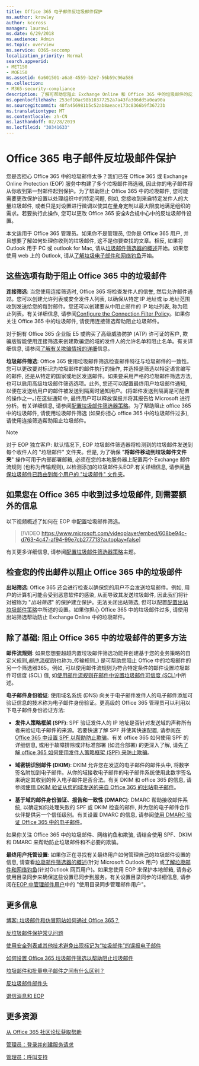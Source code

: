 ```yaml
---
title: Office 365 电子邮件反垃圾邮件保护
ms.author: krowley
author: kccross
manager: laurawi
ms.date: 6/29/2018
ms.audience: Admin
ms.topic: overview
ms.service: O365-seccomp
localization_priority: Normal
search.appverid:
- MET150
- MOE150
ms.assetid: 6a601501-a6a8-4559-b2e7-56b59c96a586
ms.collection:
- M365-security-compliance
description: 了解可帮助您阻止 Exchange Online 和 Office 365 中的垃圾邮件的反垃圾邮件设置和筛选器。在 Office 365 中获取过多垃圾邮件？您可以自定义垃圾邮件筛选器和反垃圾邮件策略设置。
ms.openlocfilehash: 253ef10ac98b10377252a7a43fa306dd5a0ea90a
ms.sourcegitcommit: 48fa456981b5c52ab8aeace173c8366b9f36723b
ms.translationtype: MT
ms.contentlocale: zh-CN
ms.lasthandoff: 02/28/2019
ms.locfileid: "30341633"
---
```

# <a name="office-365-email-anti-spam-protection"></a>Office 365 电子邮件反垃圾邮件保护

您是否担心 Office 365 中的垃圾邮件太多？我们已在 Office 365 或 Exchange Online Protection (EOP) 服务中构建了多个垃圾邮件筛选器, 因此你的电子邮件将从你收到第一封邮件起到保护。为了帮助阻止 Office 365 中的垃圾邮件, 您可能需要更改保护设置以处理组织中的特定问题, 例如, 您接收到来自特定发件人的大量垃圾邮件, 或者只是对设置进行微调以使其在量身定制以最大限度地满足组织的需求。若要执行此操作, 您可以更改 Office 365 安全&amp;合规中心中的反垃圾邮件设置。
  
本文适用于 Office 365 管理员。如果你不是管理员, 但你是 Office 365 用户, 并且想要了解如何处理你收到的垃圾邮件, 这不是你要查找的文章。相反, 如果将 Outlook 用于 PC 或 outlook for Mac, 请从[垃圾邮件筛选器的概述](https://support.office.com/article/5ae3ea8e-cf41-4fa0-b02a-3b96e21de089)开始。如果您使用 web 上的 Outlook, 请从[了解垃圾电子邮件和网络钓鱼](https://support.office.com/article/86c1d76f-4d5a-4967-9647-35665dc17c31)开始。
  
## <a name="these-options-help-you-prevent-spam-in-office-365"></a>这些选项有助于阻止 Office 365 中的垃圾邮件

 **连接筛选**: 当您使用连接筛选时, Office 365 将检查发件人的信誉, 然后允许邮件通过。您可以创建允许列表或安全发件人列表, 以确保从特定 IP 地址或 ip 地址范围收到发送给您的每封邮件。您还可以创建要从中阻止邮件的 IP 地址列表, 称为阻止列表。有关详细信息, 请参阅[Configure the Connection Filter Policy](https://technet.microsoft.com/library/jj200718%28v=exchg.150%29.aspx)。如果你关注 Office 365 中的垃圾邮件, 请使用连接筛选帮助阻止垃圾邮件。
  
对于拥有 Office 365 企业版 E5 或购买了高级威胁防护 (ATP) 许可证的客户, 欺骗版智能使用连接筛选来创建欺骗您的域的发件人的允许名单和阻止名单。有关详细信息, 请参阅[了解有关欺骗情报的详细](https://go.microsoft.com/fwlink/?LinkID=735009)信息。
  
 **垃圾邮件筛选**: Office 365 使用垃圾邮件筛选检查邮件特征与垃圾邮件的一致性。您可以更改要对标识为垃圾邮件的邮件执行的操作, 并选择是筛选以特定语言编写的邮件, 还是从特定的国家或地区发送邮件。如果要采用严格的垃圾邮件筛选方法, 也可以启用高级垃圾邮件筛选选项。此外, 您还可以配置最终用户垃圾邮件通知, 以便在发送给用户的邮件被发送到隔离时通知用户。(将邮件发送到隔离是可配置的操作之一。)在这些通知中, 最终用户可以释放误报并将其报告给 Microsoft 进行分析。有关详细信息, 请参阅[配置垃圾邮件筛选器策略](https://go.microsoft.com/fwlink/p/?LinkId=617147)。为了帮助阻止 office 365 中的垃圾邮件, 请使用垃圾邮件筛选 (如果你担心 office 365 中的垃圾邮件过多), 请使用连接筛选帮助阻止垃圾邮件。
  
> [!NOTE]
> 对于 EOP 独立客户: 默认情况下, EOP 垃圾邮件筛选器将检测到的垃圾邮件发送到每个收件人的 "垃圾邮件" 文件夹。但是, 为了确保 "**将邮件移动到垃圾邮件文件夹**" 操作可用于内部部署邮箱, 必须在您的本地服务器上配置两个 Exchange 邮件流规则 (也称为传输规则), 以检测添加的垃圾邮件头EOP.有关详细信息, 请参阅[确保垃圾邮件已路由到每个用户的 "垃圾邮件" 文件夹](https://technet.microsoft.com/library/jj837173%28v=exchg.150%29.aspx)。 
  
## <a name="extra-information-if-you-receive-too-much-spam-in-office-365"></a>如果您在 Office 365 中收到过多垃圾邮件, 则需要额外的信息

以下视频概述了如何在 EOP 中配置垃圾邮件筛选。
  
> [!VIDEO https://www.microsoft.com/videoplayer/embed/608be94c-d763-4c47-af94-99e7cb277713?autoplay=false]
  
有关更多详细信息, 请参阅[配置垃圾邮件筛选器策略](https://go.microsoft.com/fwlink/p/?LinkId=617147)主题。
  
## <a name="check-your-outgoing-messages-to-prevent-spam-in-office-365"></a>检查您的传出邮件以阻止 Office 365 中的垃圾邮件

 **出站筛选**: Office 365 还会进行检查以确保您的用户不会发送垃圾邮件。例如, 用户的计算机可能会受到恶意软件的感染, 从而导致其发送垃圾邮件, 因此我们将针对被称为 "*出站筛选*" 的保护建立保护。无法关闭出站筛选, 但可以配置[配置出站垃圾邮件策略](https://technet.microsoft.com/library/jj200737%28v=exchg.150%29.aspx)中所述的设置。如果你担心 Office 365 中的垃圾邮件过多, 请使用出站筛选帮助防止 Exchange Online 中的垃圾邮件。
  
## <a name="beyond-the-basics-more-ways-to-prevent-spam-in-office-365"></a>除了基础: 阻止 Office 365 中的垃圾邮件的更多方法

 **邮件流规则**: 如果您想要超越内置垃圾邮件筛选功能并创建基于您的业务策略的自定义规则,_[邮件流规则](https://technet.microsoft.com/library/jj919238%28v=exchg.150%29.aspx)_(也称为_传输规则_) 是可帮助您阻止 Office 中的垃圾邮件的另一个筛选器365。例如, 可以使用邮件流规则为符合特定条件的邮件设置垃圾邮件可信度 (SCL) 值, 如[使用邮件流规则在邮件中设置垃圾邮件可信度 (SCL)](use-mail-flow-rules-to-set-the-spam-confidence-level-scl-in-messages.md)中所述。
  
 **电子邮件身份验证**: 使用域名系统 (DNS) 向关于电子邮件发件人的电子邮件添加可验证信息的技术称为电子邮件身份验证。更高级的 Office 365 管理员可以利用以下电子邮件身份验证方法:
  
- **发件人策略框架 (SPF)**: SPF 验证发件人的 IP 地址是否针对发送域的声称所有者来验证电子邮件的来源。若要快速了解 SPF 并使其快速配置, 请参阅[在 Office 365 中设置 SPF 以帮助防止欺骗](https://technet.microsoft.com/library/dn789058%28v=exchg.150%29.aspx)。有关 office 365 如何使用 SPF 的详细信息, 或用于故障排除或非标准部署 (如混合部署) 的更深入了解, 请先[了解 office 365 如何使用发件人策略框架 (SPF) 来防止欺骗](https://technet.microsoft.com/library/mt712724%28v=exchg.150%29.aspx)。

- **域密钥识别邮件 (DKIM)**: DKIM 允许您在发送的电子邮件的邮件头中, 将数字签名附加到电子邮件。从你的域接收电子邮件的电子邮件系统使用此数字签名来确定其收到的传入电子邮件是否合法。有关 DKIM 和 office 365 的信息, 请参阅[使用 DKIM 验证从您的域发送的来自 Office 365 的出站电子邮件](https://technet.microsoft.com/library/mt695945%28v=exchg.150%29.aspx)。

- **基于域的邮件身份验证、报告和一致性 (DMARC)**: DMARC 帮助接收邮件系统, 以确定如何处理失败的 SPF 或 DKIM 检查的邮件, 并为您的电子邮件合作伙伴提供另一个信任级别。有关设置 DMARC 的信息, 请参阅[使用 DMARC 验证 Office 365 中的电子邮件](https://technet.microsoft.com/library/mt734386%28v=exchg.150%29.aspx)。

如果你关注 Office 365 中的垃圾邮件、网络钓鱼和欺骗, 请结合使用 SPF、DKIM 和 DMARC 来帮助防止垃圾邮件和不必要的欺骗。
  
 **最终用户托管设置**: 如果你正在寻找有关最终用户如何管理自己的垃圾邮件设置的信息, 请查看[垃圾邮件筛选器的概述](https://go.microsoft.com/fwlink/?LinkId=270065)(针对 Microsoft Outlook 用户) 或[了解垃圾邮件和网络钓鱼](https://go.microsoft.com/fwlink/?LinkId=270068)(针对Outlook 网页用户)。如果您使用 EOP 来保护本地邮箱, 请务必使用目录同步来确保这些设置已同步到服务。有关设置目录同步的详细信息, 请参阅在[EOP 中管理邮件用户](https://technet.microsoft.com/library/dn636911%28v=exchg.150%29.aspx)中的 "使用目录同步管理邮件用户"。
  
## <a name="for-more-information"></a>更多信息

[博客: 垃圾邮件和仿冒网站如何通过 Office 365？](https://go.microsoft.com/fwlink/?LinkId=528179 )
  
[反垃圾邮件保护常见问题](https://technet.microsoft.com/library/jj937231%28v=exchg.150%29.aspx)
  
[使用安全列表或其他技术避免出现标记为“垃圾邮件”的误报电子邮件](prevent-email-from-being-marked-as-spam-0.md)
  
[如何设置 Office 365 垃圾邮件筛选以帮助阻止垃圾邮件](reduce-spam-email.md)
  
[垃圾邮件和批量电子邮件之间有什么区别？](https://technet.microsoft.com/library/dn720441%28v=exchg.150%29.aspx)
  
[反垃圾邮件邮件头](https://technet.microsoft.com/library/dn205071%28v=exchg.150%29.aspx)
  
[退信消息和 EOP](https://technet.microsoft.com/library/dn499795%28v=exchg.150%29.aspx)

## <a name="more-resources"></a>更多资源

[从 Office 365 社区论坛获取帮助](https://go.microsoft.com/fwlink/p/?LinkId=518605)
  
[管理员：登录并创建服务请求](https://go.microsoft.com/fwlink/p/?LinkId=519124)
  
[管理员：呼叫支持](https://go.microsoft.com/fwlink/p/?LinkID=518322)
